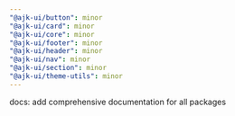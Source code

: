 ```yaml
---
"@ajk-ui/button": minor
"@ajk-ui/card": minor
"@ajk-ui/core": minor
"@ajk-ui/footer": minor
"@ajk-ui/header": minor
"@ajk-ui/nav": minor
"@ajk-ui/section": minor
"@ajk-ui/theme-utils": minor
---
```


docs: add comprehensive documentation for all packages
